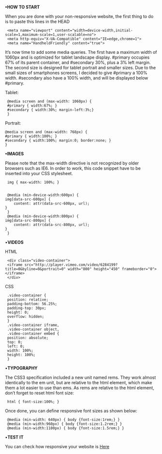 <b>•HOW TO START</b>

When you are done with your non-responsive website, the first thing to do is to paste this lines in the HEAD

     <meta name="viewport" content="width=device-width,initial-scale=1,maximum-scale=1,user-scalable=no">
     <meta http-equiv="X-UA-Compatible" content="IE=edge,chrome=1">
     <meta name="HandheldFriendly" content="true">
  
It’s now time to add some media queries. The first have a maximum width of 1060px and is optimized for tablet landscape display. #primary occupies 67% of its parent container, and #secondary 30%, plus a 3% left margin. The second size is designed for tablet portrait and smaller sizes. Due to the small sizes of smartphones screens, I decided to give #primary a 100% width. #secondary also have a 100% width, and will be displayed below #primary.

Tablet:

     @media screen and (max-width: 1060px) {
     #primary { width:67%; }
     #secondary { width:30%; margin-left:3%;}  
     }

Portrait:

    @media screen and (max-width: 768px) {
    #primary { width:100%; }
    #secondary { width:100%; margin:0; border:none; }
    }

<b>•IMAGES</b>

Please note that the max-width directive is not recognized by older browsers such as IE6. In order to work, this code snippet have to be inserted into your CSS stylesheet.

     img { max-width: 100%; }
     
     
     @media (min-device-width:600px) {
    img[data-src-600px] {
        content: attr(data-src-600px, url);
    }
     }
     @media (min-device-width:800px) {
    img[data-src-800px] {
        content: attr(data-src-800px, url);
    }
     }
     
     
•<b>VIDEOS</b>

HTML
     
     <div class="video-container">
     <iframe src="http://player.vimeo.com/video/6284199?title=0&byline=0&portrait=0" width="800" height="450" frameborder="0"></iframe>
     </div>

CSS

     .video-container {
     position: relative;
     padding-bottom: 56.25%;
     padding-top: 30px;
     height: 0;
     overflow: hidden;
     }
     .video-container iframe,  
     .video-container object,  
     .video-container embed {
     position: absolute;
     top: 0;
     left: 0;
     width: 100%;
     height: 100%;
     }

•<b>TYPOGRAPHY</b>

The CSS3 specification included a new unit named rems. They work almost identically to the em unit, but are relative to the html element, which make them a lot easier to use than ems. As rems are relative to the html element, don’t forget to reset html font size:

     html { font-size:100%; }
     
Once done, you can define responsive font sizes as shown below:

     @media (min-width: 640px) { body {font-size:1rem;} } 
     @media (min-width:960px) { body {font-size:1.2rem;} } 
     @media (min-width:1100px) { body {font-size:1.5rem;} }

•<b>TEST IT</b>

<p>You can check how responsive your website is <a href="http://mattkersley.com/responsive/">Here</a></p>
